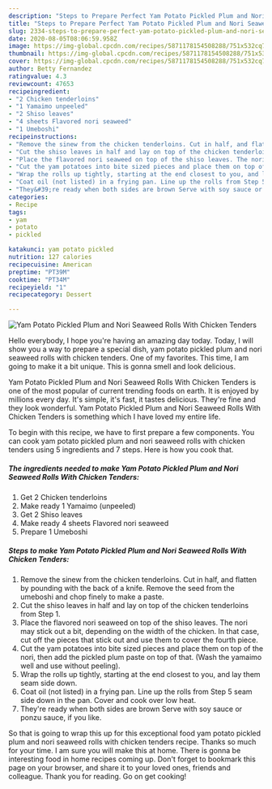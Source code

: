 ```yaml
---
description: "Steps to Prepare Perfect Yam Potato Pickled Plum and Nori Seaweed Rolls With Chicken Tenders"
title: "Steps to Prepare Perfect Yam Potato Pickled Plum and Nori Seaweed Rolls With Chicken Tenders"
slug: 2334-steps-to-prepare-perfect-yam-potato-pickled-plum-and-nori-seaweed-rolls-with-chicken-tenders
date: 2020-08-05T08:06:59.958Z
image: https://img-global.cpcdn.com/recipes/5871178154508288/751x532cq70/yam-potato-pickled-plum-and-nori-seaweed-rolls-with-chicken-tenders-recipe-main-photo.jpg
thumbnail: https://img-global.cpcdn.com/recipes/5871178154508288/751x532cq70/yam-potato-pickled-plum-and-nori-seaweed-rolls-with-chicken-tenders-recipe-main-photo.jpg
cover: https://img-global.cpcdn.com/recipes/5871178154508288/751x532cq70/yam-potato-pickled-plum-and-nori-seaweed-rolls-with-chicken-tenders-recipe-main-photo.jpg
author: Betty Fernandez
ratingvalue: 4.3
reviewcount: 47653
recipeingredient:
- "2 Chicken tenderloins"
- "1 Yamaimo unpeeled"
- "2 Shiso leaves"
- "4 sheets Flavored nori seaweed"
- "1 Umeboshi"
recipeinstructions:
- "Remove the sinew from the chicken tenderloins. Cut in half, and flatten by pounding with the back of a knife. Remove the seed from the umeboshi and chop finely to make a paste."
- "Cut the shiso leaves in half and lay on top of the chicken tenderloins from Step 1."
- "Place the flavored nori seaweed on top of the shiso leaves. The nori may stick out a bit, depending on the width of the chicken. In that case, cut off the pieces that stick out and use them to cover the fourth piece."
- "Cut the yam potatoes into bite sized pieces and place them on top of the nori, then add the pickled plum paste on top of that. (Wash the yamaimo well and use without peeling)."
- "Wrap the rolls up tightly, starting at the end closest to you, and lay them seam side down."
- "Coat oil (not listed) in a frying pan. Line up the rolls from Step 5 seam side down in the pan. Cover and cook over low heat."
- "They&#39;re ready when both sides are brown Serve with soy sauce or ponzu sauce, if you like."
categories:
- Recipe
tags:
- yam
- potato
- pickled

katakunci: yam potato pickled 
nutrition: 127 calories
recipecuisine: American
preptime: "PT39M"
cooktime: "PT34M"
recipeyield: "1"
recipecategory: Dessert

---
```



![Yam Potato Pickled Plum and Nori Seaweed Rolls With Chicken Tenders](https://img-global.cpcdn.com/recipes/5871178154508288/751x532cq70/yam-potato-pickled-plum-and-nori-seaweed-rolls-with-chicken-tenders-recipe-main-photo.jpg)

Hello everybody, I hope you're having an amazing day today. Today, I will show you a way to prepare a special dish, yam potato pickled plum and nori seaweed rolls with chicken tenders. One of my favorites. This time, I am going to make it a bit unique. This is gonna smell and look delicious.

Yam Potato Pickled Plum and Nori Seaweed Rolls With Chicken Tenders is one of the most popular of current trending foods on earth. It is enjoyed by millions every day. It's simple, it's fast, it tastes delicious. They're fine and they look wonderful. Yam Potato Pickled Plum and Nori Seaweed Rolls With Chicken Tenders is something which I have loved my entire life.




To begin with this recipe, we have to first prepare a few components. You can cook yam potato pickled plum and nori seaweed rolls with chicken tenders using 5 ingredients and 7 steps. Here is how you cook that.

<!--inarticleads1-->

##### The ingredients needed to make Yam Potato Pickled Plum and Nori Seaweed Rolls With Chicken Tenders:

1. Get 2 Chicken tenderloins
1. Make ready 1 Yamaimo (unpeeled)
1. Get 2 Shiso leaves
1. Make ready 4 sheets Flavored nori seaweed
1. Prepare 1 Umeboshi




<!--inarticleads2-->

##### Steps to make Yam Potato Pickled Plum and Nori Seaweed Rolls With Chicken Tenders:

1. Remove the sinew from the chicken tenderloins. Cut in half, and flatten by pounding with the back of a knife. Remove the seed from the umeboshi and chop finely to make a paste.
1. Cut the shiso leaves in half and lay on top of the chicken tenderloins from Step 1.
1. Place the flavored nori seaweed on top of the shiso leaves. The nori may stick out a bit, depending on the width of the chicken. In that case, cut off the pieces that stick out and use them to cover the fourth piece.
1. Cut the yam potatoes into bite sized pieces and place them on top of the nori, then add the pickled plum paste on top of that. (Wash the yamaimo well and use without peeling).
1. Wrap the rolls up tightly, starting at the end closest to you, and lay them seam side down.
1. Coat oil (not listed) in a frying pan. Line up the rolls from Step 5 seam side down in the pan. Cover and cook over low heat.
1. They&#39;re ready when both sides are brown Serve with soy sauce or ponzu sauce, if you like.




So that is going to wrap this up for this exceptional food yam potato pickled plum and nori seaweed rolls with chicken tenders recipe. Thanks so much for your time. I am sure you will make this at home. There is gonna be interesting food in home recipes coming up. Don't forget to bookmark this page on your browser, and share it to your loved ones, friends and colleague. Thank you for reading. Go on get cooking!

